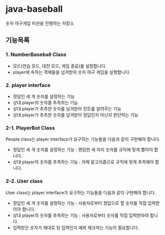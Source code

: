 # java-baseball
숫자 야구게임 미션을 진행하는 저장소

## 기능목록

### 1. NumberBaseball Class
- 모드(연습 모드, 대전 모드, 게임 종료)를 설정합니다.
- player에 속하는 객체들을 넘겨받아 숫자 야구 게임을 실행합니다.

### 2. player interface
- 정답인 세 개 숫자를 설정하는 기능
- 상대 player의 숫자를 추측하는 기능
- 상대 player가 추측한 숫자를 넘겨받아 힌트를 알려주는 기능
- 상대 player가 추측한 숫자를 넘겨받아 정답인지 아닌지 판단하는 기능

### 2-1. PlayerBot Class
People class는 player interface가 요구하는 기능들을 다음과 같이 구현해야 합니다.
- 정답인 세 개 숫자를 설정하는 기능 : 랜덤한 세 자리 숫자를 규칙에 맞게 뽑아야 합니다.
- 상대 player의 숫자를 추측하는 기능 : 자체 알고리즘으로 규칙에 맞게 추측해야 합니다.

### 2-2. User class
User class는 player interface가 요구하는 기능들을 다음과 같이 구현해야 합니다.
- 정답인 세 개 숫자를 설정하는 기능 : 사용자로부터 정답으로 할 숫자를 직접 입력받아야 합니다.
- 상대 player의 숫자를 추측하는 기능 : 사용자로부터 숫자를 직접 입력받아야 합니다.
- 입력받은 숫자가 제대로 된 입력인지 예외 체크하는 기능이 필요합니다.